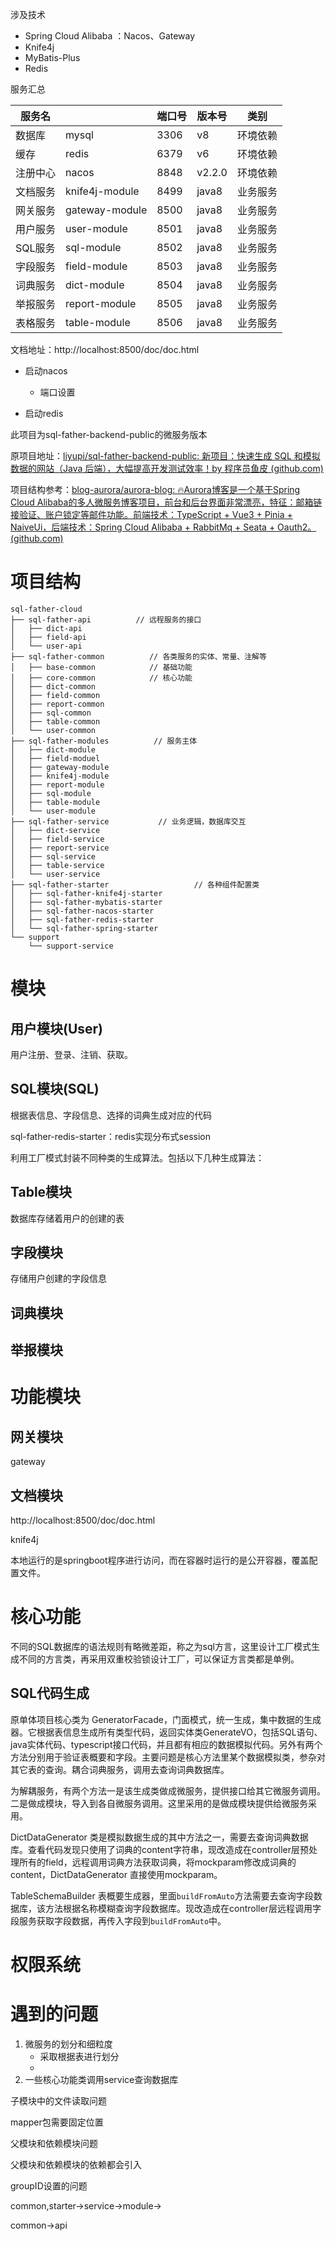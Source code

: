 涉及技术

- Spring Cloud Alibaba ：Nacos、Gateway
- Knife4j
- MyBatis-Plus
- Redis



服务汇总

| 服务名   |                | 端口号 | 版本号 | 类别     |
| -------- | -------------- | ------ | ------ | -------- |
| 数据库   | mysql          | 3306   | v8     | 环境依赖 |
| 缓存     | redis          | 6379   | v6     | 环境依赖 |
| 注册中心 | nacos          | 8848   | v2.2.0 | 环境依赖 |
| 文档服务 | knife4j-module | 8499   | java8  | 业务服务 |
| 网关服务 | gateway-module | 8500   | java8  | 业务服务 |
| 用户服务 | user-module    | 8501   | java8  | 业务服务 |
| SQL服务  | sql-module     | 8502   | java8  | 业务服务 |
| 字段服务 | field-module   | 8503   | java8  | 业务服务 |
| 词典服务 | dict-module    | 8504   | java8  | 业务服务 |
| 举报服务 | report-module  | 8505   | java8  | 业务服务 |
| 表格服务 | table-module   | 8506   | java8  | 业务服务 |

文档地址：http://localhost:8500/doc/doc.html

- 启动nacos
  - 端口设置

- 启动redis









此项目为sql-father-backend-public的微服务版本

原项目地址：[liyupi/sql-father-backend-public: 新项目：快速生成 SQL 和模拟数据的网站（Java 后端），大幅提高开发测试效率！by 程序员鱼皮 (github.com)](https://github.com/liyupi/sql-father-backend-public)

项目结构参考：[blog-aurora/aurora-blog: 🔥Aurora博客是一个基于Spring Cloud Alibaba的多人微服务博客项目，前台和后台界面非常漂亮，特征：邮箱链接验证、账户锁定等邮件功能。前端技术：TypeScript + Vue3 + Pinia + NaiveUi，后端技术：Spring Cloud Alibaba + RabbitMq + Seata + Oauth2。 (github.com)](https://github.com/blog-aurora/aurora-blog)

# 项目结构

```
sql-father-cloud
├── sql-father-api          // 远程服务的接口
│   ├── dict-api
│   ├── field-api
│   └── user-api
├── sql-father-common          // 各类服务的实体、常量、注解等
│   ├── base-common            // 基础功能
│   ├── core-common            // 核心功能
│   ├── dict-common
│   ├── field-common
│   ├── report-common
│   ├── sql-common
│   ├── table-common
│   └── user-common
├── sql-father-modules          // 服务主体
│   ├── dict-module
│   ├── field-moduel
│   ├── gateway-module
│   ├── knife4j-module
│   ├── report-module
│   ├── sql-module
│   ├── table-module
│   └── user-module
├── sql-father-service           // 业务逻辑，数据库交互
│   ├── dict-service
│   ├── field-service
│   ├── report-service
│   ├── sql-service
│   ├── table-service
│   └── user-service
├── sql-father-starter                   // 各种组件配置类
│   ├── sql-father-knife4j-starter
│   ├── sql-father-mybatis-starter
│   ├── sql-father-nacos-starter
│   ├── sql-father-redis-starter
│   └── sql-father-spring-starter
└── support
    └── support-service
```

# 模块

## 用户模块(User)

用户注册、登录、注销、获取。





## SQL模块(SQL)

根据表信息、字段信息、选择的词典生成对应的代码

sql-father-redis-starter：redis实现分布式session

利用工厂模式封装不同种类的生成算法。包括以下几种生成算法：



## Table模块

数据库存储着用户的创建的表



## 字段模块

存储用户创建的字段信息

## 词典模块



## 举报模块

# 功能模块

## 网关模块

gateway

## 文档模块

http://localhost:8500/doc/doc.html

knife4j



本地运行的是springboot程序进行访问，而在容器时运行的是公开容器，覆盖配置文件。

# 核心功能

不同的SQL数据库的语法规则有略微差距，称之为sql方言，这里设计工厂模式生成不同的方言类，再采用双重校验锁设计工厂，可以保证方言类都是单例。

## SQL代码生成

原单体项目核心类为 GeneratorFacade，门面模式，统一生成，集中数据的生成器。它根据表信息生成所有类型代码，返回实体类GenerateVO，包括SQL语句、java实体代码、typescript接口代码，并且都有相应的数据模拟代码。另外有两个方法分别用于验证表概要和字段。主要问题是核心方法里某个数据模拟类，参杂对其它表的查询。耦合词典服务，调用去查询词典数据库。

为解耦服务，有两个方法一是该生成类做成微服务，提供接口给其它微服务调用。二是做成模块，导入到各自微服务调用。这里采用的是做成模块提供给微服务采用。

DictDataGenerator 类是模拟数据生成的其中方法之一，需要去查询词典数据库。查看代码发现只使用了词典的content字符串，现改造成在controller层预处理所有的field，远程调用词典方法获取词典，将mockparam修改成词典的content，DictDataGenerator 直接使用mockparam。

TableSchemaBuilder 表概要生成器，里面`buildFromAuto`方法需要去查询字段数据库，该方法根据名称模糊查询字段数据库。现改造成在controller层远程调用字段服务获取字段数据，再传入字段到`buildFromAuto`中。







# 权限系统





# 遇到的问题

1. 微服务的划分和细粒度
   - 采取根据表进行划分
   - 
2. 一些核心功能类调用service查询数据库



子模块中的文件读取问题







mapper包需要固定位置

父模块和依赖模块问题

父模块和依赖模块的依赖都会引入

groupID设置的问题

common,starter->service->module->

common->api
